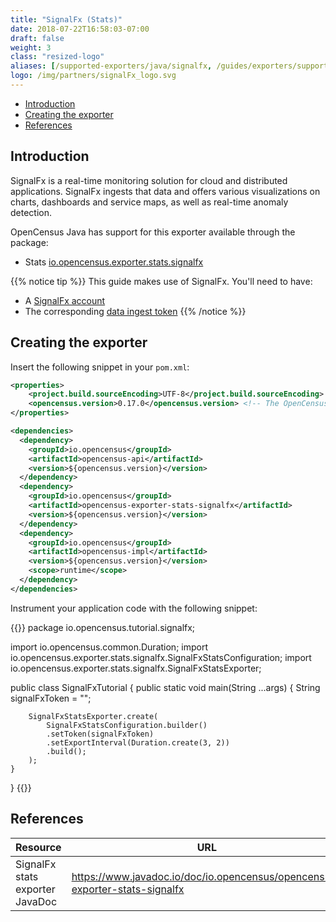 ```yaml
---
title: "SignalFx (Stats)"
date: 2018-07-22T16:58:03-07:00
draft: false
weight: 3
class: "resized-logo"
aliases: [/supported-exporters/java/signalfx, /guides/exporters/supported-exporters/java/signalfx]
logo: /img/partners/signalFx_logo.svg
---
```


- [Introduction](#introduction)
- [Creating the exporter](#creating-the-exporter)
- [References](#references)

## Introduction
SignalFx is a real-time monitoring solution for cloud and distributed applications.
SignalFx ingests that data and offers various visualizations on charts, dashboards and service maps,
as well as real-time anomaly detection.

OpenCensus Java has support for this exporter available through the package:

* Stats [io.opencensus.exporter.stats.signalfx](https://www.javadoc.io/doc/io.opencensus/opencensus-exporter-stats-signalfx)

{{% notice tip %}}
This guide makes use of SignalFx.
You'll need to have:

* A [SignalFx account](https://signalfx.com/)
* The corresponding [data ingest token](https://docs.signalfx.com/en/latest/admin-guide/tokens.html)
{{% /notice %}}

## Creating the exporter


Insert the following snippet in your `pom.xml`:

```xml
<properties>
    <project.build.sourceEncoding>UTF-8</project.build.sourceEncoding>
    <opencensus.version>0.17.0</opencensus.version> <!-- The OpenCensus version to use -->
</properties>

<dependencies>
  <dependency>
    <groupId>io.opencensus</groupId>
    <artifactId>opencensus-api</artifactId>
    <version>${opencensus.version}</version>
  </dependency>
  <dependency>
    <groupId>io.opencensus</groupId>
    <artifactId>opencensus-exporter-stats-signalfx</artifactId>
    <version>${opencensus.version}</version>
  </dependency>
  <dependency>
    <groupId>io.opencensus</groupId>
    <artifactId>opencensus-impl</artifactId>
    <version>${opencensus.version}</version>
    <scope>runtime</scope>
  </dependency>
</dependencies>
```

Instrument your application code with the following snippet:

{{<highlight java>}}
package io.opencensus.tutorial.signalfx;

import io.opencensus.common.Duration;
import io.opencensus.exporter.stats.signalfx.SignalFxStatsConfiguration;
import io.opencensus.exporter.stats.signalfx.SignalFxStatsExporter;

public class SignalFxTutorial {
    public static void main(String ...args) {
        String signalFxToken = "<this is my token>";

        SignalFxStatsExporter.create(
            SignalFxStatsConfiguration.builder()
            .setToken(signalFxToken)
            .setExportInterval(Duration.create(3, 2))
            .build();
        );
    }
}
{{</highlight>}}

## References

Resource|URL
---|---
SignalFx stats exporter JavaDoc|https://www.javadoc.io/doc/io.opencensus/opencensus-exporter-stats-signalfx
